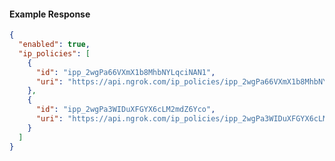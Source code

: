 <!-- Code generated for API Clients. DO NOT EDIT. -->

#### Example Response

```json
{
  "enabled": true,
  "ip_policies": [
    {
      "id": "ipp_2wgPa66VXmX1b8MhbNYLqciNAN1",
      "uri": "https://api.ngrok.com/ip_policies/ipp_2wgPa66VXmX1b8MhbNYLqciNAN1"
    },
    {
      "id": "ipp_2wgPa3WIDuXFGYX6cLM2mdZ6Yco",
      "uri": "https://api.ngrok.com/ip_policies/ipp_2wgPa3WIDuXFGYX6cLM2mdZ6Yco"
    }
  ]
}
```
